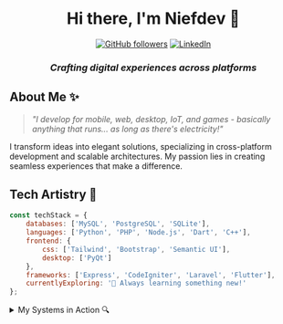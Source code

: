 <div align="center">

# Hi there, I'm Niefdev 👋

[![GitHub followers](https://img.shields.io/github/followers/niefdev?label=Follow&style=social)](https://github.com/niefdev)
[![LinkedIn](https://img.shields.io/badge/-LinkedIn-0A66C2?style=flat-square&logo=linkedin&logoColor=white)](https://www.linkedin.com/in/niefdev/)

### _Crafting digital experiences across platforms_

</div>

## About Me ✨

> _"I develop for mobile, web, desktop, IoT, and games - basically anything that runs... as long as there's electricity!"_

I transform ideas into elegant solutions, specializing in cross-platform development and scalable architectures. My passion lies in creating seamless experiences that make a difference.

## Tech Artistry 🎨

```javascript
const techStack = {
    databases: ['MySQL', 'PostgreSQL', 'SQLite'],
    languages: ['Python', 'PHP', 'Node.js', 'Dart', 'C++'],
    frontend: {
        css: ['Tailwind', 'Bootstrap', 'Semantic UI'],
        desktop: ['PyQt']
    },
    frameworks: ['Express', 'CodeIgniter', 'Laravel', 'Flutter'],
    currentlyExploring: '🚀 Always learning something new!'
};
```

<details>
<summary>My Systems in Action 🔍</summary>

---

### UAIL - Uploader Arsip Induk Langganan  
A lightweight automation tool used by **PLN SBU (Surabaya Utara)** to streamline document processing for **Arsip Induk Langganan**.  
- Extracts relevant data from documents automatically.  
- Uploads and inputs data into the main system **without manual intervention**.  
- **Speeds up workflow** and **reduces human error**, improving efficiency in document management.  

---

### [LinkerMatch Telegram Bot](https://t.me/LinkerMatchBot)  
A **matchmaking bot for gamers** to find teammates based on common interests.  
- Gained **1,200 active users** within just **one month after release** (as of February 25, 2025).  
- Designed for **fast and accurate** player matching.  
- Helps gamers connect effortlessly and build better teams.  

---

### SI SISWA - Sistem Presensi dan Absensi Siswa  
A smart attendance system with **automated QR and face recognition**.  
- Supports **QR code scanning** and **facial recognition** for seamless check-ins.  
- **Automatically notifies parents** when students arrive or leave.  
- Enhances school security and attendance tracking.  
